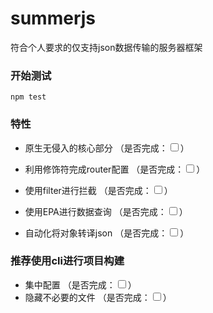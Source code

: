 # summerjs

符合个人要求的仅支持json数据传输的服务器框架

###  开始测试
```
npm test
```
###  特性
-  原生无侵入的核心部分 （是否完成：<input type="checkbox">）

-  利用修饰符完成router配置  （是否完成：<input type="checkbox">）

-  使用filter进行拦截    （是否完成：<input type="checkbox">）

-  使用EPA进行数据查询    （是否完成：<input type="checkbox">）

-  自动化将对象转译json （是否完成：<input type="checkbox">）

### 推荐使用cli进行项目构建

- 集中配置 （是否完成：<input type="checkbox">）
- 隐藏不必要的文件 （是否完成：<input type="checkbox">）


